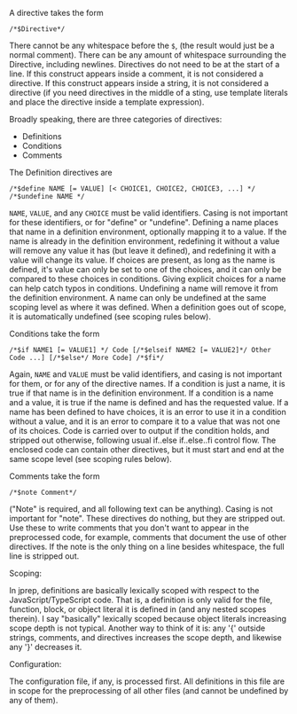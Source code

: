 A directive takes the form
```
/*$Directive*/
```
There cannot be any whitespace before the `$`, (the result would just be a normal comment). There can be any amount of whitespace surrounding the Directive, including newlines. Directives do not need to be at the start of a line. If this construct appears inside a comment, it is not considered a directive. If this construct appears inside a string, it is not considered a directive (if you need directives in the middle of a sting, use template literals and place the directive inside a template expression).

Broadly speaking, there are three categories of directives:
- Definitions
- Conditions
- Comments

The Definition directives are
```
/*$define NAME [= VALUE] [< CHOICE1, CHOICE2, CHOICE3, ...] */
/*$undefine NAME */
```

`NAME`, `VALUE`, and any `CHOICE` must be valid identifiers. Casing is not important for these identifiers, or for "define" or "undefine". Defining a name places that name in a definition environment, optionally mapping it to a value. If the name is already in the definition environment, redefining it without a value will remove any value it has (but leave it defined), and redefining it with a value will change its value. If choices are present, as long as the name is defined, it's value can only be set to one of the choices, and it can only be compared to these choices in conditions. Giving explicit choices for a name can help catch typos in conditions. Undefining a name will remove it from the definition environment. A name can only be undefined at the same scoping level as where it was defined. When a definition goes out of scope, it is automatically undefined (see scoping rules below).

Conditions take the form
```
/*$if NAME1 [= VALUE1] */ Code [/*$elseif NAME2 [= VALUE2]*/ Other Code ...] [/*$else*/ More Code] /*$fi*/
```

Again, `NAME` and `VALUE` must be valid identifiers, and casing is not important for them, or for any of the directive names. If a condition is just a name, it is true if that name is in the definition environment. If a condition is a name and a value, it is true if the name is defined and has the requested value. If a name has been defined to have choices, it is an error to use it in a condition without a value, and it is an error to compare it to a value that was not one of its choices. Code is carried over to output if the condition holds, and stripped out otherwise, following usual if..else if..else..fi control flow. The enclosed code can contain other directives, but it must start and end at the same scope level (see scoping rules below).

Comments take the form
```
/*$note Comment*/
```
("Note" is required, and all following text can be anything). Casing is not important for "note". These directives do nothing, but they are stripped out. Use these to write comments that you don't want to appear in the preprocessed code, for example, comments that document the use of other directives. If the note is the only thing on a line besides whitespace, the full line is stripped out.


Scoping:

In jprep, definitions are basically lexically scoped with respect to the JavaScript/TypeScript code. That is, a definition is only valid for the file, function, block, or object literal it is defined in (and any nested scopes therein). I say "basically" lexically scoped because object literals increasing scope depth is not typical. Another way to think of it is: any '{' outside strings, comments, and directives increases the scope depth, and likewise any '}' decreases it.


Configuration:

The configuration file, if any, is processed first. All definitions in this file are in scope for the preprocessing of all other files (and cannot be undefined by any of them).
